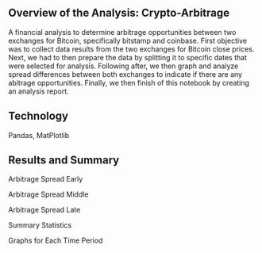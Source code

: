 ## Overview of the Analysis: Crypto-Arbitrage
A financial analysis to determine arbitrage opportunities between two exchanges for Bitcoin, specifically bitstamp and coinbase. First objective was to collect data results from the two exchanges for Bitcoin close prices. Next, we had to then prepare the data by splitting it to specific dates that were selected for analysis. Following after, we then graph and analyze spread differences between both exchanges to indicate if there are any abitrage opportunities. Finally, we then finish of this notebook by creating an analysis report.


## Technology 
Pandas, MatPlotlib


## Results and Summary
Arbitrage Spread Early 

Arbitrage Spread Middle 

Arbitrage Spread Late


Summary Statistics


Graphs for Each Time Period

